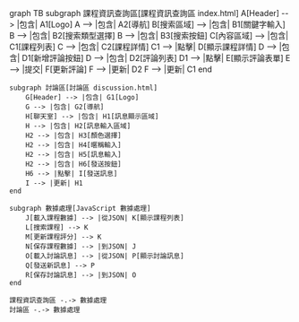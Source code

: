 graph TB
    subgraph 課程資訊查詢區[課程資訊查詢區 index.html]
        A[Header] --> |包含| A1[Logo]
        A --> |包含| A2[導航]
        B[搜索區域] --> |包含| B1[關鍵字輸入]
        B --> |包含| B2[搜索類型選擇]
        B --> |包含| B3[搜索按鈕]
        C[內容區域] --> |包含| C1[課程列表]
        C --> |包含| C2[課程詳情]
        C1 --> |點擊| D[顯示課程詳情]
        D --> |包含| D1[新增評論按鈕]
        D --> |包含| D2[評論列表]
        D1 --> |點擊| E[顯示評論表單]
        E --> |提交| F[更新評論]
        F --> |更新| D2
        F --> |更新| C1
    end

    subgraph 討論區[討論區 discussion.html]
        G[Header] --> |包含| G1[Logo]
        G --> |包含| G2[導航]
        H[聊天室] --> |包含| H1[訊息顯示區域]
        H --> |包含| H2[訊息輸入區域]
        H2 --> |包含| H3[顏色選擇]
        H2 --> |包含| H4[暱稱輸入]
        H2 --> |包含| H5[訊息輸入]
        H2 --> |包含| H6[發送按鈕]
        H6 --> |點擊| I[發送訊息]
        I --> |更新| H1
    end

    subgraph 數據處理[JavaScript 數據處理]
        J[載入課程數據] --> |從JSON| K[顯示課程列表]
        L[搜索課程] --> K
        M[更新課程評分] --> K
        N[保存課程數據] --> |到JSON| J
        O[載入討論訊息] --> |從JSON| P[顯示討論訊息]
        Q[發送新訊息] --> P
        R[保存討論訊息] --> |到JSON| O
    end

    課程資訊查詢區 -.-> 數據處理
    討論區 -.-> 數據處理